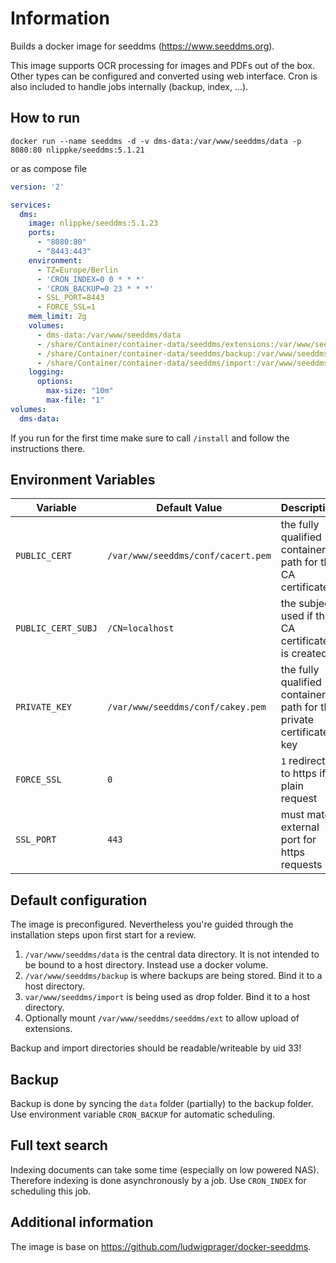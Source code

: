 # Information

Builds a docker image for seeddms (https://www.seeddms.org).

This image supports OCR processing for images and PDFs out of the box. Other types can be configured and converted using web interface.
Cron is also included to handle jobs internally (backup, index, ...).

## How to run

`docker run --name seeddms -d -v dms-data:/var/www/seeddms/data -p 8080:80 nlippke/seeddms:5.1.21`

or as compose file

```yaml
version: '2'

services:
  dms:
    image: nlippke/seeddms:5.1.23
    ports:
      - "8080:80"
      - "8443:443"
    environment:
      - TZ=Europe/Berlin
      - 'CRON_INDEX=0 0 * * *'
      - 'CRON_BACKUP=0 23 * * *'
      - SSL_PORT=8443
      - FORCE_SSL=1
    mem_limit: 2g
    volumes:
      - dms-data:/var/www/seeddms/data
      - /share/Container/container-data/seeddms/extensions:/var/www/seeddms/seeddms/ext
      - /share/Container/container-data/seeddms/backup:/var/www/seeddms/backup
      - /share/Container/container-data/seeddms/import:/var/www/seeddms/import
    logging:
      options:
        max-size: "10m"
        max-file: "1"
volumes:
  dms-data:
```

If you run for the first time make sure to call `/install` and follow the instructions there.


## Environment Variables
Variable               | Default Value | Description
-----------------------|-----------------------------------|------------
`PUBLIC_CERT`          |`/var/www/seeddms/conf/cacert.pem` |the fully qualified container path for the CA certificate
`PUBLIC_CERT_SUBJ`     |`/CN=localhost`                    |the subject used if the CA certificate is created
`PRIVATE_KEY`          |`/var/www/seeddms/conf/cakey.pem`  |the fully qualified container path for the private certificate key
`FORCE_SSL`            |`0`                                |`1` redirects to https if plain request
`SSL_PORT`             |`443`                              |must match external port for https requests

## Default configuration

The image is preconfigured. Nevertheless you're guided through the installation steps upon first start for a review.

1. `/var/www/seeddms/data` is the central data directory. It is not intended to be bound to a host directory. Instead use a docker volume.
2. `/var/www/seeddms/backup` is where backups are being stored. Bind it to a host directory.
3. `var/www/seeddms/import` is being used as drop folder. Bind it to a host directory.
4. Optionally mount `/var/www/seeddms/seeddms/ext` to allow upload of extensions.

Backup and import directories should be readable/writeable by uid 33!

## Backup

Backup is done by syncing the `data` folder (partially) to the backup folder. Use environment variable `CRON_BACKUP` for automatic scheduling.

## Full text search

Indexing documents can take some time (especially on low powered NAS). Therefore indexing is done asynchronously by a job. Use `CRON_INDEX` for scheduling this job. 

## Additional information

The image is base on https://github.com/ludwigprager/docker-seeddms.

